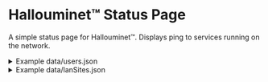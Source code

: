 # Hallouminet™ Status Page

A simple status page for Hallouminet™. 
Displays ping to services running on the network.

<details>
<summary>Example data/users.json</summary>

```json
{
    "user@example.com": {
        "validSites": [
            "https://example.com/",
            "https:/another.example.com/"
        ]
    }
},
```

</details>

<details>
<summary>Example data/lanSites.json</summary>

```json
{
    "firstService": {
        "ip": "10.0.0.1",
        "status": false
    },
    "apache": {
        "ip": "10.0.0.2",
        "status": false
    },
}
```

</details>